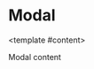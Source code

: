 # Modal

<script setup>
import BasicModal from './BasicModal.vue'
</script>

<BasicModal>
  <template #trigger>
    <button>Open Modal</button>
  </template>

<template #content>

<p>Modal content</p>
</template>
</BasicModal>
